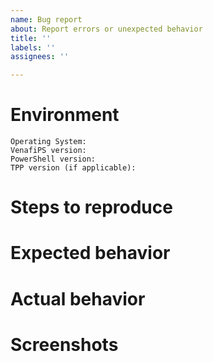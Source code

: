 ```yaml
---
name: Bug report
about: Report errors or unexpected behavior
title: ''
labels: ''
assignees: ''

---
```


<!--
**Important: Please be sure to provide complete code samples, leaving in as much detail as posible, but without compromising your data.
-->

# Environment

```
Operating System:
VenafiPS version:
PowerShell version:
TPP version (if applicable):
```

# Steps to reproduce

<!-- A description of how to trigger this bug. -->

# Expected behavior

<!-- A description of what you're expecting, possibly containing screenshots or reference material. -->

# Actual behavior

<!-- What's actually happening? -->

# Screenshots

<!-- If applicable, add screenshots to help explain your problem. -->
